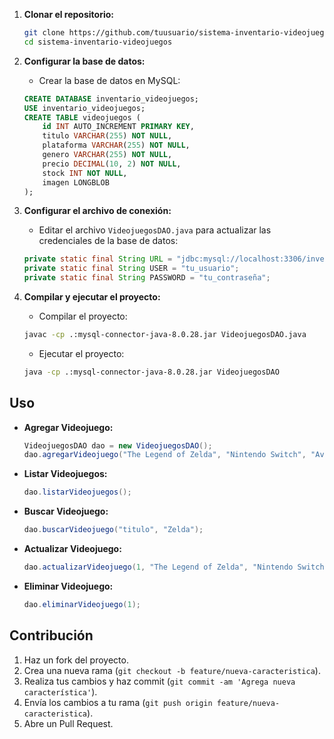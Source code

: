 

1. **Clonar el repositorio:**
    ```sh
    git clone https://github.com/tuusuario/sistema-inventario-videojuegos.git
    cd sistema-inventario-videojuegos
    ```

2. **Configurar la base de datos:**
    - Crear la base de datos en MySQL:
    ```sql
    CREATE DATABASE inventario_videojuegos;
    USE inventario_videojuegos;
    CREATE TABLE videojuegos (
        id INT AUTO_INCREMENT PRIMARY KEY,
        titulo VARCHAR(255) NOT NULL,
        plataforma VARCHAR(255) NOT NULL,
        genero VARCHAR(255) NOT NULL,
        precio DECIMAL(10, 2) NOT NULL,
        stock INT NOT NULL,
        imagen LONGBLOB
    );
    ```

3. **Configurar el archivo de conexión:**
    - Editar el archivo `VideojuegosDAO.java` para actualizar las credenciales de la base de datos:
    ```java
    private static final String URL = "jdbc:mysql://localhost:3306/inventario_videojuegos";
    private static final String USER = "tu_usuario";
    private static final String PASSWORD = "tu_contraseña";
    ```

4. **Compilar y ejecutar el proyecto:**
    - Compilar el proyecto:
    ```sh
    javac -cp .:mysql-connector-java-8.0.28.jar VideojuegosDAO.java
    ```
    - Ejecutar el proyecto:
    ```sh
    java -cp .:mysql-connector-java-8.0.28.jar VideojuegosDAO
    ```

## Uso

- **Agregar Videojuego:**
    ```java
    VideojuegosDAO dao = new VideojuegosDAO();
    dao.agregarVideojuego("The Legend of Zelda", "Nintendo Switch", "Aventura", 59.99, 10);
    ```

- **Listar Videojuegos:**
    ```java
    dao.listarVideojuegos();
    ```

- **Buscar Videojuego:**
    ```java
    dao.buscarVideojuego("titulo", "Zelda");
    ```

- **Actualizar Videojuego:**
    ```java
    dao.actualizarVideojuego(1, "The Legend of Zelda", "Nintendo Switch", "Aventura", 59.99, 8);
    ```

- **Eliminar Videojuego:**
    ```java
    dao.eliminarVideojuego(1);
    ```

## Contribución

1. Haz un fork del proyecto.
2. Crea una nueva rama (`git checkout -b feature/nueva-caracteristica`).
3. Realiza tus cambios y haz commit (`git commit -am 'Agrega nueva característica'`).
4. Envía los cambios a tu rama (`git push origin feature/nueva-caracteristica`).
5. Abre un Pull Request.